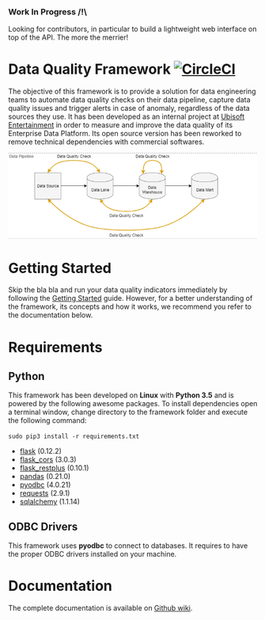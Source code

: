 ### Work In Progress /!\
Looking for contributors, in particular to build a lightweight web interface on top of the API.
The more the merrier!

# Data Quality Framework [![CircleCI](https://circleci.com/gh/alexisrolland/data-quality/tree/master.svg?style=svg)](https://circleci.com/gh/alexisrolland/data-quality/tree/master)
The objective of this framework is to provide a solution for data engineering teams to automate data quality checks on their data pipeline, capture data quality issues and trigger alerts in case of anomaly, regardless of the data sources they use. It has been developed as an internal project at [Ubisoft Entertainment](https://www.ubisoft.com) in order to measure and improve the data quality of its Enterprise Data Platform. Its open source version has been reworked to remove technical dependencies with commercial softwares.

![Data pipeline](/doc/data_pipeline.png)

# Getting Started
Skip the bla bla and run your data quality indicators immediately by following the [Getting Started](https://github.com/alexisrolland/data-quality/wiki/Getting-Started) guide. However, for a better understanding of the framework, its concepts and how it works, we recommend you refer to the documentation below.

# Requirements
## Python
This framework has been developed on **Linux** with **Python 3.5** and is powered by the following awesome packages. To install dependencies open a terminal window, change directory to the framework folder and execute the following command:

`sudo pip3 install -r requirements.txt`

* [flask](http://flask.pocoo.org/) (0.12.2)
* [flask_cors](http://flask-cors.readthedocs.io) (3.0.3)
* [flask_restplus](http://flask-restplus.readthedocs.io) (0.10.1)
* [pandas](http://pandas.pydata.org/) (0.21.0)
* [pyodbc](https://github.com/mkleehammer/pyodbc) (4.0.21)
* [requests](http://docs.python-requests.org) (2.9.1)
* [sqlalchemy](https://www.sqlalchemy.org/) (1.1.14)

## ODBC Drivers
This framework uses **pyodbc** to connect to databases. It requires to have the proper ODBC drivers installed on your machine.

# Documentation
The complete documentation is available on [Github wiki](https://github.com/alexisrolland/data-quality/wiki).

